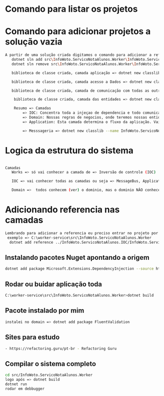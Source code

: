 # Comando para listar os projetos


# Comando para adicionar projetos a solução vazia
```bash
A partir de uma solução criada digitamos o comando para adicionar a referencia ao csproj dos projetos.
   dotnet sln add src\InfoWoto.ServicoNotaAlunos.Worker\InfoWoto.ServicoNotaAlunos.Worker.csproj
   dotnet sln remove src\InfoWoto.ServicoNotaAlunos.Worker\InfoWoto.ServicoNotAlunos.Worker.csproj

   biblioteca de classe criada, camada aplicação => dotnet new classlib --name InfoWoto.ServicoNotaAlunos.Application

   biblioteca de classe criada, camada acesso a Dados => dotnet new classlib --name InfoWoto.ServicoNotaAlunos.Data

   biblioteca de classe criada, camada de comunicação com todas as outras camadas e tambem de injeção de dependencia vai tudo nesta camada para compartilhar com as outras camadas => dotnet new classlib --name InfoWoto.ServicoNotaAlunos.IOC

    biblioteca de classe criada, camada das entidades => dotnet new classlib --name InfoWoto.ServicoNotaAlunos.Domain

    Resumo => Camadas 
        => IOC: Concentra toda a injeçao de dependencia e todo comunicação passar por ela.
        => Domain: Nossas regras de negocios, onde teremos nossas entidades, conversa entre as entidades.
        => Application: Esta camada determina o fluxo da aplicação. Vai orquestrar as tarefas. Neste nosso com texto a (fila ou mensageria) o momento que vai chamar um serviço de dominio para execultar uma ação.

        => Messsageria => dotnet new classlib --name InfoWoto.ServicoNotaAlunos.MessageBus
```

# Logica da estrutura do sistema

```bash

Camadas
   Works => só vai conhecer a camada de => Inversão de controle (IOC)

   IOC => vai conhecer todas as camadas ou seja => MessageBus, Application, Data, Domain e Worker

   Domain =>  todos conhecem (ver) o dominio, mas o dominio NÂO conhece(ver) nenhuma camada.

```

# Adicionando referencia nas camadas
```bash
Lembrando para adicionar a referencia eu preciso entrar no projeto por linha de comando
 exemplo => C:\worker-service\src\InfoWoto.ServicoNotaAlunos.Worker
  dotnet add reference ../InfoWoto.ServicoNotaAlunos.IOC/InfoWoto.ServicoNotaAlunos.IOC.csproj
```
## Instalando pacotes Nuget apontando a origem
```bash
dotnet add package Microsoft.Extensions.DependencyInjection --source https://api.nuget.org/v3/index.json
```

## Rodar ou buidar aplicação toda
```bash
C:\worker-service\src\InfoWoto.ServicoNotaAlunos.Worker>dotnet build
```

## Pacote instalado por mim
```bash
instalei no domain => dotnet add package FluentValidation
```
## Sites para estudo
```bash
- https://refactoring.guru/pt-br - Refactoring Guru
```

## Compilar o sistema completo
```bash
cd src/InfoWoto.ServicoNotaAlunos.Worker
logo após => dotnet build
dotnet run 
rodar em debbugger
```